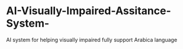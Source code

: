 # AI-Visually-Impaired-Assitance-System-
AI system for helping visually impaired fully support Arabica language
